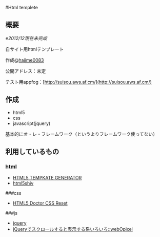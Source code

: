 ﻿#Html templete

## 概要
*※2012/12現在未完成*

自サイト用htmlテンプレート

作成@[hajime0083](https://twitter.com/hajime0083)

公開アドレス：未定

テスト用appfog：[http://suisou.aws.af.cm/](http://suisou.aws.af.cm/)

## 作成
* html5
* css
* javascript(jquery)

基本的にオ・レ・フレームワーク（というよりフレームワーク使ってない）

## 利用しているもの

### html

* [HTML5 TEMPKATE GENERATOR](http://mizzz.jp/tg/)
* [html5shiv](https://github.com/aFarkas/html5shiv)

###css

* [HTML5 Doctor CSS Reset](http://www.cssreset.com/scripts/html5-doctor-css-reset-stylesheet/) 

###js

* [jquery](http://jquery.com/)
* [jQueryでスクロールすると表示する系いろいろ::webOpixel](http://www.webopixel.net/javascript/538.html)

